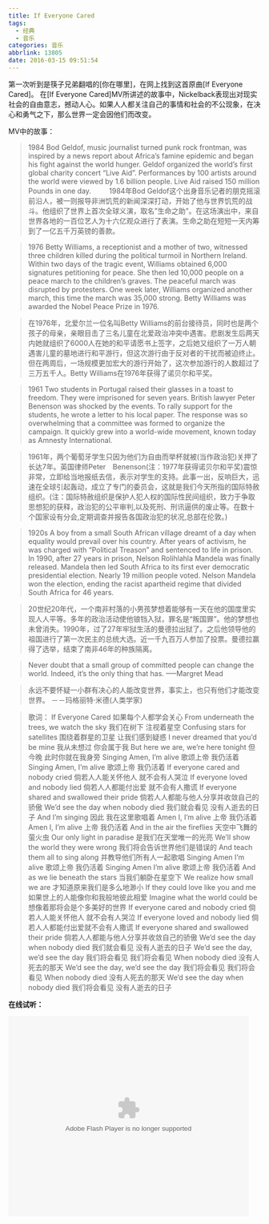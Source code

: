 ```yaml
---
title: If Everyone Cared
tags:
  - 经典
  - 音乐
categories: 音乐
abbrlink: 13805
date: 2016-03-15 09:51:54
---
```


第一次听到是筷子兄弟翻唱的[你在哪里]，在网上找到这首原曲[If Everyone Cared]。
在[If Everyone Cared]MV所讲述的故事中，Nickelback表现出对现实社会的自由意志，撼动人心。如果人人都关注自己的事情和社会的不公现象，在决心和勇气之下，那么世界一定会因他们而改变。

MV中的故事：

>1984 Bod Geldof, music journalist turned punk rock frontman, was inspired by a news report about Africa’s famine epidemic and began his fight against the world hunger. Geldof organized the world’s first global charity concert “Live Aid”. Performances by 100 artists around the world were viewed by 1.6 billion people. Live Aid raised 150 million Pounds in one day.
　　
1984年Bod Geldof这个出身音乐记者的朋克摇滚前沿人，被一则报导非洲饥荒的新闻深深打动，开始了他与世界饥荒的战斗。他组织了世界上首次全球义演，取名”生命之助”。在这场演出中，来自世界各地的一百位艺人为十六亿观众进行了表演。生命之助在短短一天内筹到了一亿五千万英镑的善款。
<!-- more -->
>1976 Betty Williams, a receptionist and a mother of two, witnessed three children killed during the political turmoil in Northern Ireland. Within two days of the tragic event, Williams obtained 6,000 signatures petitioning for peace. She then led 10,000 people on a peace march to the children’s graves. The peaceful march was disrupted by protesters. One week later, Williams organized another march, this time the march was 35,000 strong. Betty Williams was awarded the Nobel Peace Prize in 1976.

>在1976年，北爱尔兰一位名叫Betty Williams的前台接待员，同时也是两个孩子的母亲，亲眼目击了三名儿童在北爱政治冲突中遇害。悲剧发生后两天内她就组织了6000人在她的和平请愿书上签字，之后她又组织了一万人朝遇害儿童的墓地进行和平游行，但这次游行由于反对者的干扰而被迫终止。 但在两周后，一场规模更加宏大的游行开始了，这次参加游行的人数超过了三万五千人。Betty Williams在1976年获得了诺贝尔和平奖。

>1961 Two students in Portugal raised their glasses in a toast to freedom. They were imprisoned for seven years. British lawyer Peter Benenson was shocked by the events. To rally support for the students, he wrote a letter to his local paper. The response was so overwhelming that a committee was formed to organize the campaign. It quickly grew into a world-wide movement, known today as Amnesty International.

>1961年，两个葡萄牙学生只因为他们为自由而举杯就被(当作政治犯)关押了长达7年。英国律师Peter　Benenson(注：1977年获得诺贝尔和平奖)震惊非常，立即给当地报纸去信，表示对学生的支持。此事一出，反响巨大，迅速在全球引起轰动，成立了专门的委员会，这就是我们今天所指的国际特赦组织。(注：国际特赦组织是保护人犯人权的国际性民间组织，致力于争取思想犯的获释，政治犯的公平审判,以及死刑、刑讯逼供的废止等。在数十个国家设有分会,定期调查并报告各国政治犯的状况,总部在伦敦。)

>1920s A boy from a small South African village dreamt of a day when equality would prevail over his country. After years of activism, he was charged with “Political Treason” and sentenced to life in prison. In 1990, after 27 years in prison, Nelson Rolihlahla Mandela was finally released. Mandela then led South Africa to its first ever democratic presidential election. Nearly 19 million people voted. Nelson Mandela won the election, ending the racist apartheid regime that divided South Africa for 46 years.

>20世纪20年代，一个南非村落的小男孩梦想着能够有一天在他的国度里实现人人平等。多年的政治活动使他锒铛入狱，罪名是“叛国罪”。他的梦想也未曾消失。1990年，过了27年牢狱生活的曼德拉出狱了。之后他领导他的祖国进行了第一次民主的总统大选。近一千九百万人参加了投票。曼德拉赢得了选举，结束了南非46年的种族隔离。

>Never doubt that a small group of committed people can change the world. Indeed, it’s the only thing that has. —–Margret Mead

>永远不要怀疑一小群有决心的人能改变世界，事实上，也只有他们才能改变世界。 －－玛格丽特·米德(人类学家)

>歌词：
>If Everyone Cared
>如果每个人都学会关心
>From underneath the trees, we watch the sky
>我们在树下 注视着星空
>Confusing stars for satellites
>围绕着群星的卫星 让我们感到疑惑
>I never dreamed that you’d be mine
>我从未想过 你会属于我
>But here we are, we’re here tonight
>但今晚 此时你就在我身旁
>Singing Amen, I’m alive
>歌颂上帝 我仍活着
>Singing Amen, I’m alive
>歌颂上帝 我仍活着
>If everyone cared and nobody cried
>倘若人人能关怀他人 就不会有人哭泣
>If everyone loved and nobody lied
>倘若人人都能付出爱 就不会有人撒谎
>If everyone shared and swallowed their pride
>倘若人人都能与他人分享并收敛自己的骄傲
>We’d see the day when nobody died
>我们就会看见 没有人逝去的日子
>And I’m singing
>因此 我在这里歌唱着
>Amen I, I’m alive
>上帝 我仍活着
>Amen I, I’m alive
>上帝 我仍活着
>And in the air the fireflies
>天空中飞舞的萤火虫
>Our only light in paradise
>是我们在天堂唯一的光亮
>We’ll show the world they were wrong
>我们将会告诉世界他们是错误的
>And teach them all to sing along
>并教导他们所有人一起歌唱
>Singing Amen I’m alive
>歌颂上帝 我仍活着
>Singing Amen I’m alive
>歌颂上帝 我仍活着
>And as we lie beneath the stars
>当我们躺卧在星空下
>We realize how small we are
>才知道原来我们是多么地渺小
>If they could love like you and me
>如果世上的人能像你和我般地彼此相爱
>Imagine what the world could be
>想像着那将会是个多美好的世界
>If everyone cared and nobody cried
>倘若人人能关怀他人 就不会有人哭泣
>If everyone loved and nobody lied
>倘若人人都能付出爱就不会有人撒谎
>If everyone shared and swallowed their pride
>倘若人人都能与他人分享并收敛自己的骄傲
>We’d see the day when nobody died
>我们就会看见 没有人逝去的日子
>We’d see the day, we’d see the day
>我们将会看见 我们将会看见
>When nobody died
>没有人死去的那天
>We’d see the day, we’d see the day
>我们将会看见 我们将会看见
>When nobody died
>没有人死去的那天
>We’d see the day when nobody died
>我们将会看见 没有人逝去的日子

**在线试听：**

<embed src="http://player.youku.com/player.php/sid/XMzE4MDA0MDQw/v.swf" allowFullScreen="true" quality="high" width="480" height="400" align="middle" allowScriptAccess="always" type="application/x-shockwave-flash"></embed>



